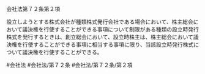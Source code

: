 会社法第７２条第２項

設立しようとする株式会社が種類株式発行会社である場合において、株主総会において議決権を行使することができる事項について制限がある種類の設立時発行株式を発行するときは、創立総会において、設立時株主は、株主総会において議決権を行使することができる事項に相当する事項に限り、当該設立時発行株式について議決権を行使することができる。

#会社法
#会社法/第７２条
#会社法/第７２条/第２項
